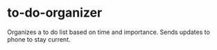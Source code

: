 # to-do-organizer
Organizes a to do list based on time and importance. Sends updates to phone to stay current.
